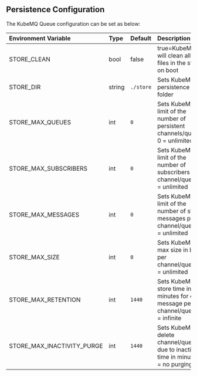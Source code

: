 ## Persistence Configuration

The KubeMQ Queue configuration can be set as below:

| Environment Variable       | Type   | Default   | Description                                                                         |
|:---------------------------|:-------|:----------|:------------------------------------------------------------------------------------|
| STORE_CLEAN                | bool   | false     | true=KubeMQ will clean all the files in the store on boot                           |
| STORE_DIR                  | string | `./store` | Sets KubeMQ persistence folder                                                      |
| STORE_MAX_QUEUES           | int    | `0`       | Sets KubeMQ limit of the number of persistent channels/queues, 0 = unlimited        |
| STORE_MAX_SUBSCRIBERS      | int    | `0`       | Sets KubeMQ limit of the number of subscribers per channel/queue, 0 = unlimited     |
| STORE_MAX_MESSAGES         | int    | `0`       | Sets KubeMQ limit of the number of stored messages per channel/queue, 0 = unlimited |
| STORE_MAX_SIZE             | int    | `0`       | Sets KubeMQ max size in bytes per channel/queue, 0 = unlimited                      |
| STORE_MAX_RETENTION        | int    | `1440`    | Sets KubeMQ store time in minutes for each message per channel/queue, 0 = infinite  |
| STORE_MAX_INACTIVITY_PURGE | int    | `1440`    | Sets KubeMQ delete channel/queue due to inactivity time in minutes, 0 = no purging  |

